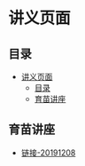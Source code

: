 # 讲义页面

## 目录

<!-- @import "[TOC]" {cmd="toc" depthFrom=1 depthTo=6 orderedList=false} -->

<!-- code_chunk_output -->

- [讲义页面](#讲义页面)
  - [目录](#目录)
  - [育苗讲座](#育苗讲座)

<!-- /code_chunk_output -->

## 育苗讲座
* [链接-20191208](./jz/README.html)